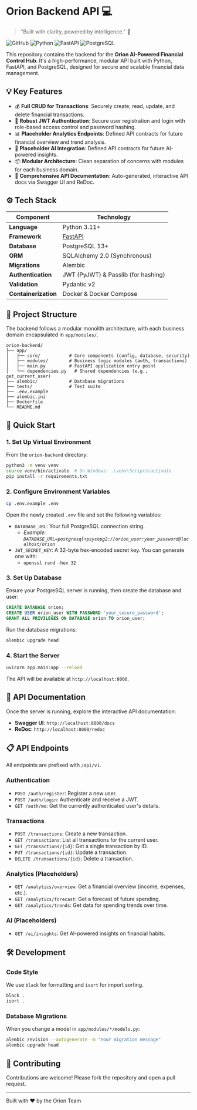 # Orion Backend API 💻

> "Built with clarity, powered by intelligence." 🌌

![GitHub](https://img.shields.io/github/license/yourusername/orion-ai-finance)
![Python](https://img.shields.io/badge/python-3.11+-blue.svg)
![FastAPI](https://img.shields.io/badge/FastAPI-0.95.2-009688?logo=fastapi&logoColor=white)
![PostgreSQL](https://img.shields.io/badge/PostgreSQL-13+-4169E1?logo=postgresql&logoColor=white)

This repository contains the backend for the **Orion AI-Powered Financial Control Hub**. It's a high-performance, modular API built with Python, FastAPI, and PostgreSQL, designed for secure and scalable financial data management.

## 💡 Key Features

- 💰 **Full CRUD for Transactions**: Securely create, read, update, and delete financial transactions.
- 🔑 **Robust JWT Authentication**: Secure user registration and login with role-based access control and password hashing.
- 📊 **Placeholder Analytics Endpoints**: Defined API contracts for future financial overview and trend analysis.
- 🤖 **Placeholder AI Integration**: Defined API contracts for future AI-powered insights.
- 📦 **Modular Architecture**: Clean separation of concerns with modules for each business domain.
- 📝 **Comprehensive API Documentation**: Auto-generated, interactive API docs via Swagger UI and ReDoc.

## ⚙️ Tech Stack

| Component          | Technology                                     |
|--------------------|------------------------------------------------|
| **Language**       | Python 3.11+                                   |
| **Framework**      | [FastAPI](https://fastapi.tiangolo.com/)       |
| **Database**       | PostgreSQL 13+                                 |
| **ORM**            | SQLAlchemy 2.0 (Synchronous)                   |
| **Migrations**     | Alembic                                        |
| **Authentication** | JWT (PyJWT) & Passlib (for hashing)            |
| **Validation**     | Pydantic v2                                    |
| **Containerization**| Docker & Docker Compose                       |

## 🧰 Project Structure

The backend follows a modular monolith architecture, with each business domain encapsulated in `app/modules/`.

```
orion-backend/
├── app/
│   ├── core/           # Core components (config, database, security)
│   ├── modules/        # Business logic modules (auth, transactions)
│   ├── main.py         # FastAPI application entry point
│   └── dependencies.py   # Shared dependencies (e.g., get_current_user)
├── alembic/            # Database migrations
├── tests/              # Test suite
├── .env.example
├── alembic.ini
├── Dockerfile
└── README.md
```

## 🚀 Quick Start

### 1. Set Up Virtual Environment
From the `orion-backend` directory:
```bash
python3 -m venv venv
source venv/bin/activate  # On Windows: .\venv\Scripts\activate
pip install -r requirements.txt
```

### 2. Configure Environment Variables
```bash
cp .env.example .env
```
Open the newly created `.env` file and set the following variables:
- `DATABASE_URL`: Your full PostgreSQL connection string.
  - *Example: `DATABASE_URL=postgresql+psycopg2://orion_user:your_password@localhost/orion`*
- `JWT_SECRET_KEY`: A 32-byte hex-encoded secret key. You can generate one with:
  - `openssl rand -hex 32`

### 3. Set Up Database
Ensure your PostgreSQL server is running, then create the database and user:
```sql
CREATE DATABASE orion;
CREATE USER orion_user WITH PASSWORD 'your_secure_password';
GRANT ALL PRIVILEGES ON DATABASE orion TO orion_user;
```
Run the database migrations:
```bash
alembic upgrade head
```

### 4. Start the Server
```bash
uvicorn app.main:app --reload
```
The API will be available at `http://localhost:8000`.

## 📝 API Documentation

Once the server is running, explore the interactive API documentation:
- **Swagger UI**: `http://localhost:8000/docs`
- **ReDoc**: `http://localhost:8000/redoc`

## 📋 API Endpoints

All endpoints are prefixed with `/api/v1`.

### Authentication
- `POST /auth/register`: Register a new user.
- `POST /auth/login`: Authenticate and receive a JWT.
- `GET /auth/me`: Get the currently authenticated user's details.

### Transactions
- `POST /transactions`: Create a new transaction.
- `GET /transactions`: List all transactions for the current user.
- `GET /transactions/{id}`: Get a single transaction by ID.
- `PUT /transactions/{id}`: Update a transaction.
- `DELETE /transactions/{id}`: Delete a transaction.

### Analytics (Placeholders)
- `GET /analytics/overview`: Get a financial overview (income, expenses, etc.).
- `GET /analytics/forecast`: Get a forecast of future spending.
- `GET /analytics/trends`: Get data for spending trends over time.

### AI (Placeholders)
- `GET /ai/insights`: Get AI-powered insights on financial habits.

## 🛠 Development

### Code Style
We use `black` for formatting and `isort` for import sorting.
```bash
black .
isort .
```

### Database Migrations
When you change a model in `app/modules/*/models.py`:
```bash
alembic revision --autogenerate -m "Your migration message"
alembic upgrade head
```

## 👥 Contributing
Contributions are welcome! Please fork the repository and open a pull request.

---
Built with ❤️ by the Orion Team